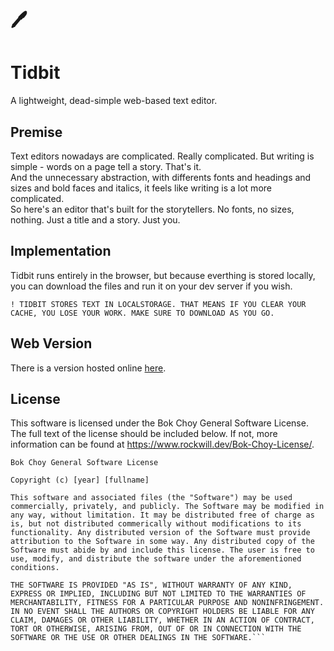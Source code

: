 # 🖊️
# Tidbit
A lightweight, dead-simple web-based text editor.
## Premise
Text editors nowadays are complicated. Really complicated. But writing is simple - words on a page tell a story. That's it.  
And the unnecessary abstraction, with differents fonts and headings and sizes and bold faces and italics, it feels like writing is a lot more complicated.  
So here's an editor that's built for the storytellers.  No fonts, no sizes, nothing. Just a title and a story. Just you.
## Implementation
Tidbit runs entirely in the browser, but because everthing is stored locally, you can download the files and run it on your dev server if you wish.  
```
! TIDBIT STORES TEXT IN LOCALSTORAGE. THAT MEANS IF YOU CLEAR YOUR CACHE, YOU LOSE YOUR WORK. MAKE SURE TO DOWNLOAD AS YOU GO.
```
## Web Version
There is a version hosted online [here](https://www.rockwill.dev/Tidbit).
## License
This software is licensed under the Bok Choy General Software License. The full text of the license should be included below. If not, more information can be found at https://www.rockwill.dev/Bok-Choy-License/.
```
Bok Choy General Software License

Copyright (c) [year] [fullname]

This software and associated files (the "Software") may be used commercially, privately, and publicly. The Software may be modified in any way, without limitation. It may be distributed free of charge as is, but not distributed commerically without modifications to its functionality. Any distributed version of the Software must provide attribution to the Software in some way. Any distributed copy of the Software must abide by and include this license. The user is free to use, modify, and distribute the software under the aforementioned conditions.

THE SOFTWARE IS PROVIDED "AS IS", WITHOUT WARRANTY OF ANY KIND, EXPRESS OR IMPLIED, INCLUDING BUT NOT LIMITED TO THE WARRANTIES OF MERCHANTABILITY, FITNESS FOR A PARTICULAR PURPOSE AND NONINFRINGEMENT. IN NO EVENT SHALL THE AUTHORS OR COPYRIGHT HOLDERS BE LIABLE FOR ANY CLAIM, DAMAGES OR OTHER LIABILITY, WHETHER IN AN ACTION OF CONTRACT, TORT OR OTHERWISE, ARISING FROM, OUT OF OR IN CONNECTION WITH THE SOFTWARE OR THE USE OR OTHER DEALINGS IN THE SOFTWARE.```